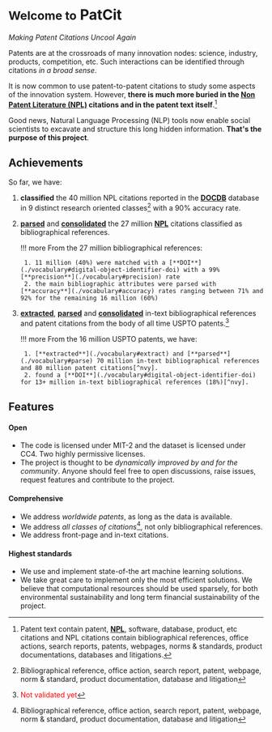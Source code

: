 [^1]: Patent text contain patent, [**NPL**](./vocabulary#non-patent-literature-npl), software, database, product, etc citations and NPL citations contain bibliographical references, office actions, search reports, patents, webpages, norms & standards, product documentations, databases and litigations.
[^2]: Bibliographical reference, office action, search report, patent, webpage, norm & standard, product documentation, database and litigation
[^nvy]: <span style="color:red">Not validated yet</span>

# <small>Welcome to</small> PatCit

*Making Patent Citations Uncool Again*

Patents are at the crossroads of many innovation nodes: science, industry, products, competition, etc. Such interactions can be identified through citations *in a broad sense*.

It is now common to use patent-to-patent citations to study some aspects of the innovation system. However, **there is much more buried in the [**Non Patent Literature (NPL)**](./vocabulary#non-patent-literature-npl) citations and in the patent text itself**.[^1]

Good news, Natural Language Processing (NLP) tools now enable social scientists to excavate and structure this long hidden information. **That's the purpose of this project**.

## Achievements

So far, we have:

1. **classified** the 40 million NPL citations reported in the [**DOCDB**](./vocabulary#epo-worldwide-bibliographic-data-docdb) database in 9 distinct research oriented classes[^2] with a 90% accuracy rate.
2. [**parsed**](./vocabulary#parse) and [**consolidated**](./vocabulary#consolidate) the 27 million [**NPL**](./vocabulary#non-patent-literature-npl) citations classified as bibliographical references.

    !!! more
        From the 27 million bibliographical references:

        1. 11 million (40%) were matched with a [**DOI**](./vocabulary#digital-object-identifier-doi) with a 99% [**precision**](./vocabulary#precision) rate
        2. the main bibliographic attributes were parsed with [**accuracy**](./vocabulary#accuracy) rates ranging between 71% and 92% for the remaining 16 million (60%)

3. [**extracted**](./vocabulary#extract), [**parsed**](./vocabulary#parse) and [**consolidated**](./vocabulary#consolidate) in-text bibliographical references and patent citations from the body of all time USPTO patents.[^nvy]

    !!! more
        From the 16 million USPTO patents, we have:

        1. [**extracted**](./vocabulary#extract) and [**parsed**](./vocabulary#parse) 70 million in-text bibliographical references and 80 million patent citations[^nvy].
        2. found a [**DOI**](./vocabulary#digital-object-identifier-doi) for 13+ million in-text bibliographical references (18%)[^nvy].


## Features

#### Open

- The code is licensed under MIT-2 and the dataset is licensed under CC4. Two highly permissive licenses.
- The project is thought to be *dynamically improved by and for the community*. Anyone should feel free to open discussions, raise issues, request features and contribute to the project.

#### Comprehensive

- We address *worldwide patents*, as long as the data is available.
- We address *all classes of citations*[^2], not only bibliographical references.
- We address front-page and in-text citations.

#### Highest standards

- We use and implement state-of-the art machine learning solutions.
- We take great care to implement only the most efficient solutions. We believe that computational resources should be used sparsely, for both environmental sustainability and long term financial sustainability of the project.
